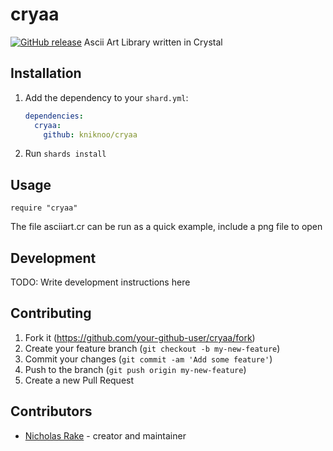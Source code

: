 # cryaa
[![GitHub release](https://img.shields.io/github/release/kniknoo/cryaa.svg)](https://github.com/kniknoo/cryaa/releases)
Ascii Art Library written in Crystal

## Installation

1. Add the dependency to your `shard.yml`:

   ```yaml
   dependencies:
     cryaa:
       github: kniknoo/cryaa
   ```

2. Run `shards install`

## Usage

```crystal
require "cryaa"
```

The file asciiart.cr can be run as a quick example, include a png file to open


## Development

TODO: Write development instructions here

## Contributing

1. Fork it (<https://github.com/your-github-user/cryaa/fork>)
2. Create your feature branch (`git checkout -b my-new-feature`)
3. Commit your changes (`git commit -am 'Add some feature'`)
4. Push to the branch (`git push origin my-new-feature`)
5. Create a new Pull Request

## Contributors

- [Nicholas Rake](https://github.com/your-github-user) - creator and maintainer
